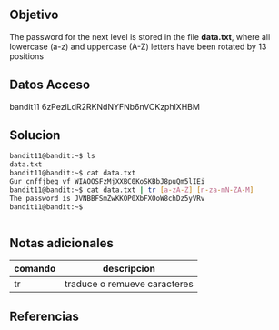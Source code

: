 
## Objetivo
The password for the next level is stored in the file **data.txt**, where all lowercase (a-z) and uppercase (A-Z) letters have been rotated by 13 positions
## Datos Acceso
bandit11
6zPeziLdR2RKNdNYFNb6nVCKzphlXHBM

## Solucion
```bash
bandit11@bandit:~$ ls
data.txt
bandit11@bandit:~$ cat data.txt
Gur cnffjbeq vf WIAOOSFzMjXXBC0KoSKBbJ8puQm5lIEi
bandit11@bandit:~$ cat data.txt | tr [a-zA-Z] [n-za-mN-ZA-M]
The password is JVNBBFSmZwKKOP0XbFXOoW8chDz5yVRv
bandit11@bandit:~$ 



```
## Notas adicionales
| comando |  descripcion|
|---|----|
|tr|traduce o remueve caracteres|





## Referencias




